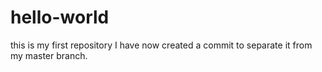 # hello-world
this is my first repository
I have now created a commit to separate it from my master branch.

